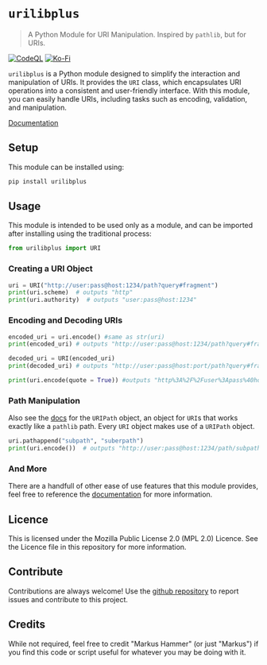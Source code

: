 
# `urilibplus`

> A Python Module for URI Manipulation. Inspired by `pathlib`, but for URIs.

[![CodeQL](https://github.com/MarkusHammer/urilibplus-python/actions/workflows/github-code-scanning/codeql/badge.svg)](https://github.com/MarkusHammer/urilibplus-python/actions/workflows/github-code-scanning/codeql) [![Ko-Fi](https://img.shields.io/badge/Ko--fi-F16061?style=for-the-badge&logo=ko-fi&logoColor=white)](https://ko-fi.com/markushammer)


`urilibplus` is a Python module designed to simplify the interaction and manipulation of URIs. It provides the `URI` class, which encapsulates URI operations into a consistent and user-friendly interface.
With this module, you can easily handle URIs, including tasks such as encoding, validation, and manipulation.

[Documentation](https://MarkusHammer.github.io/urilibplus-python)

## Setup

This module can be installed using:

```bash
pip install urilibplus
```

## Usage

This module is intended to be used only as a module, and can be imported after installing using the traditional process:

```python
from urilibplus import URI
```

### Creating a URI Object

```python
uri = URI("http://user:pass@host:1234/path?query#fragment")
print(uri.scheme)  # outputs "http"
print(uri.authority)  # outputs "user:pass@host:1234"
```

### Encoding and Decoding URIs

```python
encoded_uri = uri.encode() #same as str(uri)
print(encoded_uri) # outputs "http://user:pass@host:1234/path?query#fragment"

decoded_uri = URI(encoded_uri)
print(decoded_uri) # outputs "http://user:pass@host:port/path?query#fragment"

print(uri.encode(quote = True)) #outputs "http%3A%2F%2Fuser%3Apass%40host%3A1234%2Fpath%3Fquery%23fragment"
```

### Path Manipulation

Also see the [docs](https://MarkusHammer.github.io/urilibplus-python) for the `URIPath` object, an object for `URI`s that works exactly like a `pathlib` path.
Every `URI` object makes use of a `URIPath` object.

```python
uri.pathappend("subpath", "suberpath")
print(uri.encode())  # outputs "http://user:pass@host:1234/path/subpath/suberpath?query#fragment"
```

### And More

There are a handfull of other ease of use features that this module provides, feel free to reference the [documentation](https://MarkusHammer.github.io/urilibplus-python) for more information.

## Licence

This is licensed under the Mozilla Public License 2.0 (MPL 2.0) Licence. See the Licence file in this repository for more information.

## Contribute

Contributions are always welcome!
Use the [github repository](https://github.com/MarkusHammer/urilibplus-python) to report issues and contribute to this project.

## Credits

While not required, feel free to credit "Markus Hammer" (or just "Markus") if you find this code or script useful for whatever you may be doing with it.
